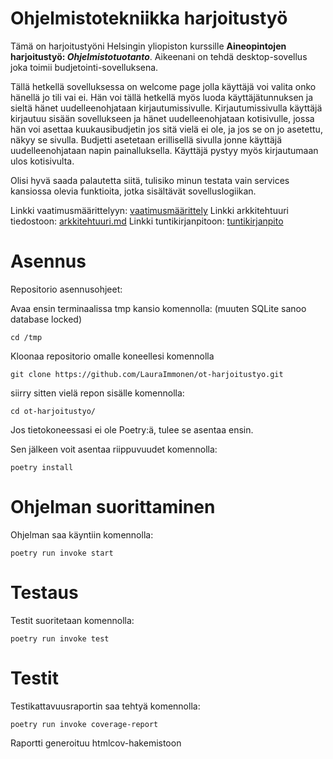 # Ohjelmistotekniikka harjoitustyö

Tämä on harjoitustyöni Helsingin yliopiston kurssille **Aineopintojen harjoitustyö: _Ohjelmistotuotanto_**.
Aikeenani on tehdä desktop-sovellus joka toimii budjetointi-sovelluksena.

Tällä hetkellä sovelluksessa on welcome page jolla käyttäjä voi valita onko hänellä jo tili vai ei.
Hän voi tällä hetkellä myös luoda käyttäjätunnuksen ja sieltä hänet uudelleenohjataan kirjautumissivulle.
Kirjautumissivulla käyttäjä kirjautuu sisään sovellukseen ja hänet uudelleenohjataan kotisivulle, 
jossa hän voi asettaa kuukausibudjetin jos sitä vielä ei ole, ja jos se on jo asetettu, näkyy se sivulla. 
Budjetti asetetaan erillisellä sivulla jonne käyttäjä uudelleenohjataan napin painalluksella.
Käyttäjä pystyy myös kirjautumaan ulos kotisivulta.

Olisi hyvä saada palautetta siitä, tulisiko minun testata vain services kansiossa olevia funktioita, jotka sisältävät sovelluslogiikan.

Linkki vaatimusmäärittelyyn: [vaatimusmäärittely](https://github.com/LauraImmonen/ot-harjoitustyo/blob/master/dokumentaatio/vaatimusmaarittely.md)
Linkki arkkitehtuuri tiedostoon: [arkkitehtuuri.md](https://github.com/LauraImmonen/ot-harjoitustyo/blob/master/dokumentaatio/arkkitehtuuri.md)
Linkki tuntikirjanpitoon: [tuntikirjanpito](https://github.com/LauraImmonen/ot-harjoitustyo/blob/master/dokumentaatio/tuntikirjanpito.md)

# Asennus

Repositorio asennusohjeet:

Avaa ensin terminaalissa tmp kansio komennolla: (muuten SQLite sanoo database locked)

```
cd /tmp
```

Kloonaa repositorio omalle koneellesi komennolla

```
git clone https://github.com/LauraImmonen/ot-harjoitustyo.git
```

siirry sitten vielä repon sisälle komennolla:

```
cd ot-harjoitustyo/
```

Jos tietokoneessasi ei ole Poetry:ä, tulee se asentaa ensin.

Sen jälkeen voit asentaa riippuvuudet komennolla:

```
poetry install
```

# Ohjelman suorittaminen

Ohjelman saa käyntiin komennolla:

```
poetry run invoke start
```

# Testaus

Testit suoritetaan komennolla:

```
poetry run invoke test
```

# Testit

Testikattavuusraportin saa tehtyä komennolla:

```
poetry run invoke coverage-report
```

Raportti generoituu htmlcov-hakemistoon
